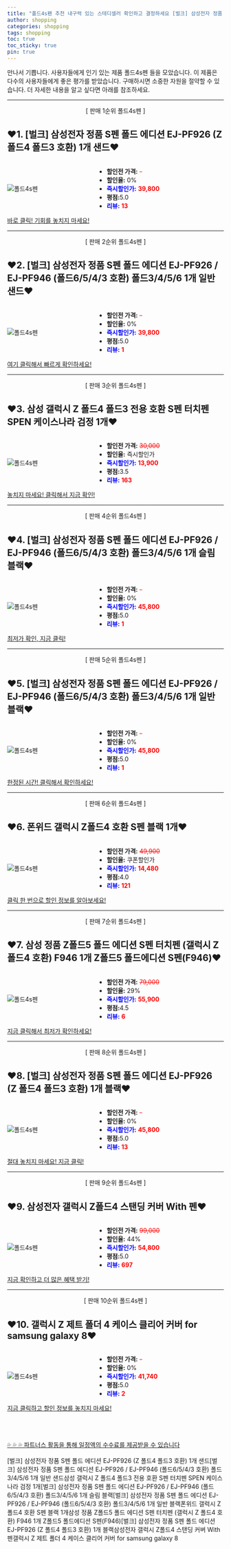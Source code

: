 ```yaml
---
title: "폴드4s펜 추천 내구력 있는 스테디셀러 확인하고 결정하세요 [벌크] 삼성전자 정품 S펜 폴드"
author: shopping
categories: shopping
tags: shopping
toc: true
toc_sticky: true
pin: true
---
```

만나서 기쁩니다. 사용자들에게 인기 있는 제품 폴드4s펜 들을 모았습니다. 이 제품은 다수의 사용자들에게 좋은 평가를 받았습니다. 구매하시면 소중한 자원을 절약할 수 있습니다. 더 자세한 내용을 알고 싶다면 아래를 참조하세요.

---
<p class="toplist" style="margin: 0 auto; display: block; width: fit-content;">[ 판매 1순위 폴드4s펜 ]</p>

<h2><strong>❤️1. [벌크] 삼성전자 정품 S펜 폴드 에디션 EJ-PF926 (Z 폴드4 폴드3 호환) 1개 샌드❤️</strong></h2>

<div style="display: flex; align-items: center;">
    <div style="flex: 0.4;">
        <img src="https://thumbnail9.coupangcdn.com/thumbnails/remote/230x230ex/image/vendor_inventory/0e0f/a8e23a70f1403386285aba7e368528640eeb63f659f19239916cb305fc34.jpg" alt="폴드4s펜" style="max-width: 100%;">
    </div>
    <div style="flex: 0.6; margin-left: 10px;">
        <ul>
            <li><strong>할인전 가격:</strong> <del style="color: red;">-</del></li>
            <li><strong>할인율:</strong> 0%</li>
            <li><span style='color:blue'><strong>즉시할인가:</strong></span> <span style='color:red'><strong>39,800</strong></span></li>
            <li><strong>평점:</strong>5.0</li>
            <li><span style='color:blue'><strong>리뷰:</strong></span> <span style='color:red'><strong>13</strong></span></li>
        </ul>
    </div>
</div>
<div class="center">
    <a href="https://William4Davisa.github.io?lptag=AF9450613&subid=githubio&pageKey=7989481410&traceid=V0-153&itemId=22205854834&vendorItemId=89251972448" class="myButton">
        바로 클릭! 기회를 놓치지 마세요!
    </a>
</div>


---
<p class="toplist" style="margin: 0 auto; display: block; width: fit-content;">[ 판매 2순위 폴드4s펜 ]</p>

<h2><strong>❤️2. [벌크] 삼성전자 정품 S펜 폴드 에디션 EJ-PF926 / EJ-PF946 (폴드6/5/4/3 호환) 폴드3/4/5/6 1개 일반 샌드❤️</strong></h2>

<div style="display: flex; align-items: center;">
    <div style="flex: 0.4;">
        <img src="https://thumbnail9.coupangcdn.com/thumbnails/remote/230x230ex/image/vendor_inventory/0e0f/a8e23a70f1403386285aba7e368528640eeb63f659f19239916cb305fc34.jpg" alt="폴드4s펜" style="max-width: 100%;">
    </div>
    <div style="flex: 0.6; margin-left: 10px;">
        <ul>
            <li><strong>할인전 가격:</strong> <del style="color: red;">-</del></li>
            <li><strong>할인율:</strong> 0%</li>
            <li><span style='color:blue'><strong>즉시할인가:</strong></span> <span style='color:red'><strong>39,800</strong></span></li>
            <li><strong>평점:</strong>5.0</li>
            <li><span style='color:blue'><strong>리뷰:</strong></span> <span style='color:red'><strong>1</strong></span></li>
        </ul>
    </div>
</div>
<div class="center">
    <a href="https://William4Davisa.github.io?lptag=AF9450613&subid=githubio&pageKey=8231185433&traceid=V0-153&itemId=23690036817&vendorItemId=90715182471" class="myButton">
        여기 클릭해서 빠르게 확인하세요!
    </a>
</div>


---
<p class="toplist" style="margin: 0 auto; display: block; width: fit-content;">[ 판매 3순위 폴드4s펜 ]</p>

<h2><strong>❤️3. 삼성 갤럭시 Z 폴드4 폴드3 전용 호환 S펜 터치펜 SPEN 케이스나라 검정 1개❤️</strong></h2>

<div style="display: flex; align-items: center;">
    <div style="flex: 0.4;">
        <img src="https://thumbnail6.coupangcdn.com/thumbnails/remote/230x230ex/image/vendor_inventory/9724/6c1b11e3487fa65b44a655cec23a3d2738a740fc089adac40a90f2fe767b.jpg" alt="폴드4s펜" style="max-width: 100%;">
    </div>
    <div style="flex: 0.6; margin-left: 10px;">
        <ul>
            <li><strong>할인전 가격:</strong> <del style="color: red;">30,000</del></li>
            <li><strong>할인율:</strong> 즉시할인가</li>
            <li><span style='color:blue'><strong>즉시할인가:</strong></span> <span style='color:red'><strong>13,900</strong></span></li>
            <li><strong>평점:</strong>3.5</li>
            <li><span style='color:blue'><strong>리뷰:</strong></span> <span style='color:red'><strong>163</strong></span></li>
        </ul>
    </div>
</div>
<div class="center">
    <a href="https://William4Davisa.github.io?lptag=AF9450613&subid=githubio&pageKey=6947083884&traceid=V0-153&itemId=16865859593&vendorItemId=84044579913" class="myButton">
        놓치지 마세요! 클릭해서 지금 확인!
    </a>
</div>


---
<p class="toplist" style="margin: 0 auto; display: block; width: fit-content;">[ 판매 4순위 폴드4s펜 ]</p>

<h2><strong>❤️4. [벌크] 삼성전자 정품 S펜 폴드 에디션 EJ-PF926 / EJ-PF946 (폴드6/5/4/3 호환) 폴드3/4/5/6 1개 슬림 블랙❤️</strong></h2>

<div style="display: flex; align-items: center;">
    <div style="flex: 0.4;">
        <img src="https://thumbnail8.coupangcdn.com/thumbnails/remote/230x230ex/image/vendor_inventory/89a1/4babe799ab9c1070c2c6614b72e844134ae964e7828a0c7bd5bd22bbc02d.jpg" alt="폴드4s펜" style="max-width: 100%;">
    </div>
    <div style="flex: 0.6; margin-left: 10px;">
        <ul>
            <li><strong>할인전 가격:</strong> <del style="color: red;">-</del></li>
            <li><strong>할인율:</strong> 0%</li>
            <li><span style='color:blue'><strong>즉시할인가:</strong></span> <span style='color:red'><strong>45,800</strong></span></li>
            <li><strong>평점:</strong>5.0</li>
            <li><span style='color:blue'><strong>리뷰:</strong></span> <span style='color:red'><strong>1</strong></span></li>
        </ul>
    </div>
</div>
<div class="center">
    <a href="https://William4Davisa.github.io?lptag=AF9450613&subid=githubio&pageKey=8231185433&traceid=V0-153&itemId=23690036810&vendorItemId=90715182437" class="myButton">
        최저가 확인, 지금 클릭!
    </a>
</div>


---
<p class="toplist" style="margin: 0 auto; display: block; width: fit-content;">[ 판매 5순위 폴드4s펜 ]</p>

<h2><strong>❤️5. [벌크] 삼성전자 정품 S펜 폴드 에디션 EJ-PF926 / EJ-PF946 (폴드6/5/4/3 호환) 폴드3/4/5/6 1개 일반 블랙❤️</strong></h2>

<div style="display: flex; align-items: center;">
    <div style="flex: 0.4;">
        <img src="https://thumbnail9.coupangcdn.com/thumbnails/remote/230x230ex/image/vendor_inventory/b6ea/b90563713fd782049b0f623ff01cc81d967e70fd7bd689b38dd2e2ca29d3.jpg" alt="폴드4s펜" style="max-width: 100%;">
    </div>
    <div style="flex: 0.6; margin-left: 10px;">
        <ul>
            <li><strong>할인전 가격:</strong> <del style="color: red;">-</del></li>
            <li><strong>할인율:</strong> 0%</li>
            <li><span style='color:blue'><strong>즉시할인가:</strong></span> <span style='color:red'><strong>45,800</strong></span></li>
            <li><strong>평점:</strong>5.0</li>
            <li><span style='color:blue'><strong>리뷰:</strong></span> <span style='color:red'><strong>1</strong></span></li>
        </ul>
    </div>
</div>
<div class="center">
    <a href="https://William4Davisa.github.io?lptag=AF9450613&subid=githubio&pageKey=8231185433&traceid=V0-153&itemId=23690036820&vendorItemId=90715182489" class="myButton">
        한정된 시간! 클릭해서 확인하세요!
    </a>
</div>


---
<p class="toplist" style="margin: 0 auto; display: block; width: fit-content;">[ 판매 6순위 폴드4s펜 ]</p>

<h2><strong>❤️6. 폰위드 갤럭시 Z폴드4 호환 S펜 블랙 1개❤️</strong></h2>

<div style="display: flex; align-items: center;">
    <div style="flex: 0.4;">
        <img src="https://thumbnail8.coupangcdn.com/thumbnails/remote/230x230ex/image/vendor_inventory/8ae5/18af797ef0c1e21f3f14ce832e76dbd14b8cff660e0176da1af0bde9ceac.jpg" alt="폴드4s펜" style="max-width: 100%;">
    </div>
    <div style="flex: 0.6; margin-left: 10px;">
        <ul>
            <li><strong>할인전 가격:</strong> <del style="color: red;">49,900</del></li>
            <li><strong>할인율:</strong> 쿠폰할인가</li>
            <li><span style='color:blue'><strong>즉시할인가:</strong></span> <span style='color:red'><strong>14,480</strong></span></li>
            <li><strong>평점:</strong>4.0</li>
            <li><span style='color:blue'><strong>리뷰:</strong></span> <span style='color:red'><strong>121</strong></span></li>
        </ul>
    </div>
</div>
<div class="center">
    <a href="https://William4Davisa.github.io?lptag=AF9450613&subid=githubio&pageKey=6773544966&traceid=V0-153&itemId=15910452398&vendorItemId=83118022172" class="myButton">
        클릭 한 번으로 할인 정보를 알아보세요!
    </a>
</div>


---
<p class="toplist" style="margin: 0 auto; display: block; width: fit-content;">[ 판매 7순위 폴드4s펜 ]</p>

<h2><strong>❤️7. 삼성 정품 Z폴드5 폴드 에디션 S펜 터치펜 (갤럭시 Z 폴드4 호환) F946 1개 Z폴드5 폴드에디션 S펜(F946)❤️</strong></h2>

<div style="display: flex; align-items: center;">
    <div style="flex: 0.4;">
        <img src="https://thumbnail7.coupangcdn.com/thumbnails/remote/230x230ex/image/vendor_inventory/7db9/1753ae14f237353f28105bdf2f99d3e94d5ab9ab10c4dab0b70ba025a484.jpg" alt="폴드4s펜" style="max-width: 100%;">
    </div>
    <div style="flex: 0.6; margin-left: 10px;">
        <ul>
            <li><strong>할인전 가격:</strong> <del style="color: red;">79,000</del></li>
            <li><strong>할인율:</strong> 29%</li>
            <li><span style='color:blue'><strong>즉시할인가:</strong></span> <span style='color:red'><strong>55,900</strong></span></li>
            <li><strong>평점:</strong>4.5</li>
            <li><span style='color:blue'><strong>리뷰:</strong></span> <span style='color:red'><strong>6</strong></span></li>
        </ul>
    </div>
</div>
<div class="center">
    <a href="https://William4Davisa.github.io?lptag=AF9450613&subid=githubio&pageKey=7707385523&traceid=V0-153&itemId=20651408890&vendorItemId=87724433714" class="myButton">
        지금 클릭해서 최저가 확인하세요!
    </a>
</div>


---
<p class="toplist" style="margin: 0 auto; display: block; width: fit-content;">[ 판매 8순위 폴드4s펜 ]</p>

<h2><strong>❤️8. [벌크] 삼성전자 정품 S펜 폴드 에디션 EJ-PF926 (Z 폴드4 폴드3 호환) 1개 블랙❤️</strong></h2>

<div style="display: flex; align-items: center;">
    <div style="flex: 0.4;">
        <img src="https://thumbnail9.coupangcdn.com/thumbnails/remote/230x230ex/image/vendor_inventory/b6ea/b90563713fd782049b0f623ff01cc81d967e70fd7bd689b38dd2e2ca29d3.jpg" alt="폴드4s펜" style="max-width: 100%;">
    </div>
    <div style="flex: 0.6; margin-left: 10px;">
        <ul>
            <li><strong>할인전 가격:</strong> <del style="color: red;">-</del></li>
            <li><strong>할인율:</strong> 0%</li>
            <li><span style='color:blue'><strong>즉시할인가:</strong></span> <span style='color:red'><strong>45,800</strong></span></li>
            <li><strong>평점:</strong>5.0</li>
            <li><span style='color:blue'><strong>리뷰:</strong></span> <span style='color:red'><strong>13</strong></span></li>
        </ul>
    </div>
</div>
<div class="center">
    <a href="https://William4Davisa.github.io?lptag=AF9450613&subid=githubio&pageKey=7989481410&traceid=V0-153&itemId=22205854825&vendorItemId=89251972316" class="myButton">
        절대 놓치지 마세요! 지금 클릭!
    </a>
</div>


---
<p class="toplist" style="margin: 0 auto; display: block; width: fit-content;">[ 판매 9순위 폴드4s펜 ]</p>

<h2><strong>❤️9. 삼성전자 갤럭시 Z폴드4 스탠딩 커버 With 펜❤️</strong></h2>

<div style="display: flex; align-items: center;">
    <div style="flex: 0.4;">
        <img src="https://thumbnail10.coupangcdn.com/thumbnails/remote/230x230ex/image/vendor_inventory/dadb/0db49fcb8090afb938987b9f1f862d263f8cdb1a8066ec0ff8046ff81908.jpg" alt="폴드4s펜" style="max-width: 100%;">
    </div>
    <div style="flex: 0.6; margin-left: 10px;">
        <ul>
            <li><strong>할인전 가격:</strong> <del style="color: red;">99,000</del></li>
            <li><strong>할인율:</strong> 44%</li>
            <li><span style='color:blue'><strong>즉시할인가:</strong></span> <span style='color:red'><strong>54,800</strong></span></li>
            <li><strong>평점:</strong>5.0</li>
            <li><span style='color:blue'><strong>리뷰:</strong></span> <span style='color:red'><strong>697</strong></span></li>
        </ul>
    </div>
</div>
<div class="center">
    <a href="https://William4Davisa.github.io?lptag=AF9450613&subid=githubio&pageKey=6701336930&traceid=V0-153&itemId=22565500950&vendorItemId=89607393073" class="myButton">
        지금 확인하고 더 많은 혜택 받기!
    </a>
</div>


---
<p class="toplist" style="margin: 0 auto; display: block; width: fit-content;">[ 판매 10순위 폴드4s펜 ]</p>

<h2><strong>❤️10. 갤럭시 Z 제트 폴더 4 케이스 클리어 커버 for samsung galaxy 8❤️</strong></h2>

<div style="display: flex; align-items: center;">
    <div style="flex: 0.4;">
        <img src="https://thumbnail10.coupangcdn.com/thumbnails/remote/230x230ex/image/vendor_inventory/5a48/7e5a052b29dd8d3fd99a0c599be6296e01a73550aecae40638ab30615795.jpg" alt="폴드4s펜" style="max-width: 100%;">
    </div>
    <div style="flex: 0.6; margin-left: 10px;">
        <ul>
            <li><strong>할인전 가격:</strong> <del style="color: red;">-</del></li>
            <li><strong>할인율:</strong> 0%</li>
            <li><span style='color:blue'><strong>즉시할인가:</strong></span> <span style='color:red'><strong>41,740</strong></span></li>
            <li><strong>평점:</strong>5.0</li>
            <li><span style='color:blue'><strong>리뷰:</strong></span> <span style='color:red'><strong>2</strong></span></li>
        </ul>
    </div>
</div>
<div class="center">
    <a href="https://William4Davisa.github.io?lptag=AF9450613&subid=githubio&pageKey=6825021107&traceid=V0-153&itemId=16187686157&vendorItemId=85954013901" class="myButton">
        지금 클릭하고 할인 정보를 놓치지 마세요!
    </a>
</div>

<br><br><br>[💦 💦 💦 파트너스 활동을 통해 일정액의 수수료를 제공받을 수 있습니다](https://link.coupang.com/a/bcpT2c)<br><br>[벌크] 삼성전자 정품 S펜 폴드 에디션 EJ-PF926 (Z 폴드4 폴드3 호환) 1개 샌드[벌크] 삼성전자 정품 S펜 폴드 에디션 EJ-PF926 / EJ-PF946 (폴드6/5/4/3 호환) 폴드3/4/5/6 1개 일반 샌드삼성 갤럭시 Z 폴드4 폴드3 전용 호환 S펜 터치펜 SPEN 케이스나라 검정 1개[벌크] 삼성전자 정품 S펜 폴드 에디션 EJ-PF926 / EJ-PF946 (폴드6/5/4/3 호환) 폴드3/4/5/6 1개 슬림 블랙[벌크] 삼성전자 정품 S펜 폴드 에디션 EJ-PF926 / EJ-PF946 (폴드6/5/4/3 호환) 폴드3/4/5/6 1개 일반 블랙폰위드 갤럭시 Z폴드4 호환 S펜 블랙 1개삼성 정품 Z폴드5 폴드 에디션 S펜 터치펜 (갤럭시 Z 폴드4 호환) F946 1개 Z폴드5 폴드에디션 S펜(F946)[벌크] 삼성전자 정품 S펜 폴드 에디션 EJ-PF926 (Z 폴드4 폴드3 호환) 1개 블랙삼성전자 갤럭시 Z폴드4 스탠딩 커버 With 펜갤럭시 Z 제트 폴더 4 케이스 클리어 커버 for samsung galaxy 8